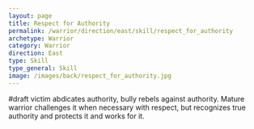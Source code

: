 ```yaml
---
layout: page
title: Respect for Authority
permalink: /warrior/direction/east/skill/respect_for_authority
archetype: Warrior
category: Warrior
direction: East
type: Skill
type_general: Skill
image: /images/back/respect_for_authority.jpg
---
```

#draft victim abdicates authority, bully rebels against authority. Mature warrior challenges it when necessary with respect, but recognizes true authority and protects it and works for it. 
